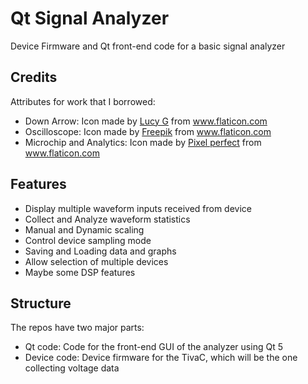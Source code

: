 # Qt Signal Analyzer

Device Firmware and Qt front-end code for a basic signal analyzer

## Credits

Attributes for work that I borrowed:

- Down Arrow: Icon made by [Lucy G](https://www.flaticon.com/authors/lucy-g) from www.flaticon.com
- Oscilloscope: Icon made by [Freepik](https://www.flaticon.com/authors/freepik) from www.flaticon.com
- Microchip and Analytics: Icon made by [Pixel perfect](https://www.flaticon.com/authors/pixel-perfect) from www.flaticon.com

## Features

- Display multiple waveform inputs received from device
- Collect and Analyze waveform statistics
- Manual and Dynamic scaling
- Control device sampling mode
- Saving and Loading data and graphs
- Allow selection of multiple devices
- Maybe some DSP features

## Structure

The repos have two major parts:

- Qt code: Code for the front-end GUI of the analyzer using Qt 5
- Device code: Device firmware for the TivaC, which will be the one collecting voltage data